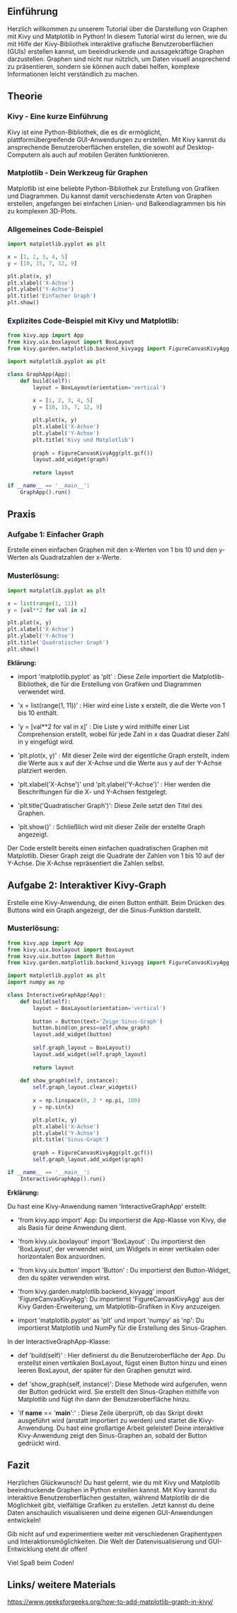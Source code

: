 
## Einführung
Herzlich willkommen zu unserem Tutorial über die Darstellung von Graphen mit Kivy und Matplotlib in Python! In diesem Tutorial wirst du lernen, wie du mit Hilfe der Kivy-Bibliothek interaktive grafische Benutzeroberflächen (GUIs) erstellen kannst, um beeindruckende und aussagekräftige Graphen darzustellen. Graphen sind nicht nur nützlich, um Daten visuell ansprechend zu präsentieren, sondern sie können auch dabei helfen, komplexe Informationen leicht verständlich zu machen.

## Theorie
### Kivy - Eine kurze Einführung
Kivy ist eine Python-Bibliothek, die es dir ermöglicht, plattformübergreifende GUI-Anwendungen zu erstellen. Mit Kivy kannst du ansprechende Benutzeroberflächen erstellen, die sowohl auf Desktop-Computern als auch auf mobilen Geräten funktionieren.

### Matplotlib - Dein Werkzeug für Graphen
Matplotlib ist eine beliebte Python-Bibliothek zur Erstellung von Grafiken und Diagrammen. Du kannst damit verschiedenste Arten von Graphen erstellen, angefangen bei einfachen Linien- und Balkendiagrammen bis hin zu komplexen 3D-Plots.

### Allgemeines Code-Beispiel
```python
import matplotlib.pyplot as plt

x = [1, 2, 3, 4, 5]
y = [10, 15, 7, 12, 9]

plt.plot(x, y)
plt.xlabel('X-Achse')
plt.ylabel('Y-Achse')
plt.title('Einfacher Graph')
plt.show()
```
### Explizites Code-Beispiel mit Kivy und Matplotlib:

```python
from kivy.app import App
from kivy.uix.boxlayout import BoxLayout
from kivy.garden.matplotlib.backend_kivyagg import FigureCanvasKivyAgg

import matplotlib.pyplot as plt

class GraphApp(App):
    def build(self):
        layout = BoxLayout(orientation='vertical')
        
        x = [1, 2, 3, 4, 5]
        y = [10, 15, 7, 12, 9]

        plt.plot(x, y)
        plt.xlabel('X-Achse')
        plt.ylabel('Y-Achse')
        plt.title('Kivy und Matplotlib')
        
        graph = FigureCanvasKivyAgg(plt.gcf())
        layout.add_widget(graph)
        
        return layout

if __name__ == '__main__':
    GraphApp().run()
```
## Praxis
### Aufgabe 1: Einfacher Graph
Erstelle einen einfachen Graphen mit den x-Werten von 1 bis 10 und den y-Werten als Quadratzahlen der x-Werte.

### Musterlösung:

```python
import matplotlib.pyplot as plt

x = list(range(1, 11))
y = [val**2 for val in x]

plt.plot(x, y)
plt.xlabel('X-Achse')
plt.ylabel('Y-Achse')
plt.title('Quadratischer Graph')
plt.show()
```

**Eklärung:**

   * import 'matplotlib.pyplot' as 'plt' : Diese Zeile importiert die Matplotlib-Bibliothek, die für die Erstellung von Grafiken und Diagrammen verwendet 
     wird.

   * 'x = list(range(1, 11))' : Hier wird eine Liste x erstellt, die die Werte von 1 bis 10 enthält.

   * 'y = [val**2 for val in x]' : Die Liste y wird mithilfe einer List Comprehension erstellt, wobei für jede Zahl in x das Quadrat dieser Zahl in y 
      eingefügt wird.

   * 'plt.plot(x, y)' : Mit dieser Zeile wird der eigentliche Graph erstellt, indem die Werte aus x auf der X-Achse und die Werte aus y auf der Y-Achse 
      platziert werden.

   * 'plt.xlabel('X-Achse')' und 'plt.ylabel('Y-Achse')' : Hier werden die Beschriftungen für die X- und Y-Achsen festgelegt.

   * 'plt.title('Quadratischer Graph')': Diese Zeile setzt den Titel des Graphen.

   * 'plt.show()' : Schließlich wird mit dieser Zeile der erstellte Graph angezeigt.

 Der Code erstellt bereits einen einfachen quadratischen Graphen mit Matplotlib. Dieser Graph zeigt die Quadrate der Zahlen von 1 bis 10 auf der Y-Achse. Die X-Achse repräsentiert die Zahlen selbst.

## Aufgabe 2: Interaktiver Kivy-Graph
Erstelle eine Kivy-Anwendung, die einen Button enthält. Beim Drücken des Buttons wird ein Graph angezeigt, der die Sinus-Funktion darstellt.

### Musterlösung:

```python
from kivy.app import App
from kivy.uix.boxlayout import BoxLayout
from kivy.uix.button import Button
from kivy.garden.matplotlib.backend_kivyagg import FigureCanvasKivyAgg

import matplotlib.pyplot as plt
import numpy as np

class InteractiveGraphApp(App):
    def build(self):
        layout = BoxLayout(orientation='vertical')
        
        button = Button(text='Zeige Sinus-Graph')
        button.bind(on_press=self.show_graph)
        layout.add_widget(button)
        
        self.graph_layout = BoxLayout()
        layout.add_widget(self.graph_layout)
        
        return layout
    
    def show_graph(self, instance):
        self.graph_layout.clear_widgets()
        
        x = np.linspace(0, 2 * np.pi, 100)
        y = np.sin(x)

        plt.plot(x, y)
        plt.xlabel('X-Achse')
        plt.ylabel('Y-Achse')
        plt.title('Sinus-Graph')
        
        graph = FigureCanvasKivyAgg(plt.gcf())
        self.graph_layout.add_widget(graph)

if __name__ == '__main__':
    InteractiveGraphApp().run()
```

**Erklärung:**

 Du hast eine Kivy-Anwendung namen 'InteractiveGraphApp' erstellt:

   *  'from kivy.app import' App: Du importierst die App-Klasse von Kivy, die als Basis für deine Anwendung dient.

   * 'from kivy.uix.boxlayout' import 'BoxLayout' : Du importierst den 'BoxLayout', der verwendet wird, um Widgets in einer vertikalen oder horizontalen 
      Box anzuordnen.

   * 'from kivy.uix.button' import 'Button' : Du importierst den Button-Widget, den du später verwenden wirst.

   * 'from kivy.garden.matplotlib.backend_kivyagg' import 'FigureCanvasKivyAgg': Du importierst 'FigureCanvasKivyAgg' aus der Kivy Garden-Erweiterung, um 
      Matplotlib-Grafiken in Kivy anzuzeigen.

   *  import 'matplotlib.pyplot' as 'plt' und import 'numpy' as 'np': Du importierst Matplotlib und NumPy für die Erstellung des Sinus-Graphen.

 In der InteractiveGraphApp-Klasse:

   * def 'build(self)' : Hier definierst du die Benutzeroberfläche der App. Du erstellst einen vertikalen BoxLayout, fügst einen Button hinzu und einen 
     leeren BoxLayout, der später für den Graphen genutzt wird.

   * def 'show_graph(self, instance)': Diese Methode wird aufgerufen, wenn der Button gedrückt wird. Sie erstellt den Sinus-Graphen mithilfe von 
     Matplotlib und fügt ihn dann der Benutzeroberfläche hinzu.

   * 'if __name__ == '__main__':' : Diese Zeile überprüft, ob das Skript direkt ausgeführt wird (anstatt importiert zu werden) und startet die Kivy- 
      Anwendung.
 Du hast eine großartige Arbeit geleistet! Deine interaktive Kivy-Anwendung zeigt den Sinus-Graphen an, sobald der Button gedrückt wird. 

## Fazit
Herzlichen Glückwunsch! Du hast gelernt, wie du mit Kivy und Matplotlib beeindruckende Graphen in Python erstellen kannst. Mit Kivy kannst du interaktive Benutzeroberflächen gestalten, während Matplotlib dir die Möglichkeit gibt, vielfältige Grafiken zu erstellen. Jetzt kannst du deine Daten anschaulich visualisieren und deine eigenen GUI-Anwendungen entwickeln!

Gib nicht auf und experimentiere weiter mit verschiedenen Graphentypen und Interaktionsmöglichkeiten. Die Welt der Datenvisualisierung und GUI-Entwicklung steht dir offen!

Viel Spaß beim Coden!

## Links/ weitere Materials

https://www.geeksforgeeks.org/how-to-add-matplotlib-graph-in-kivy/





